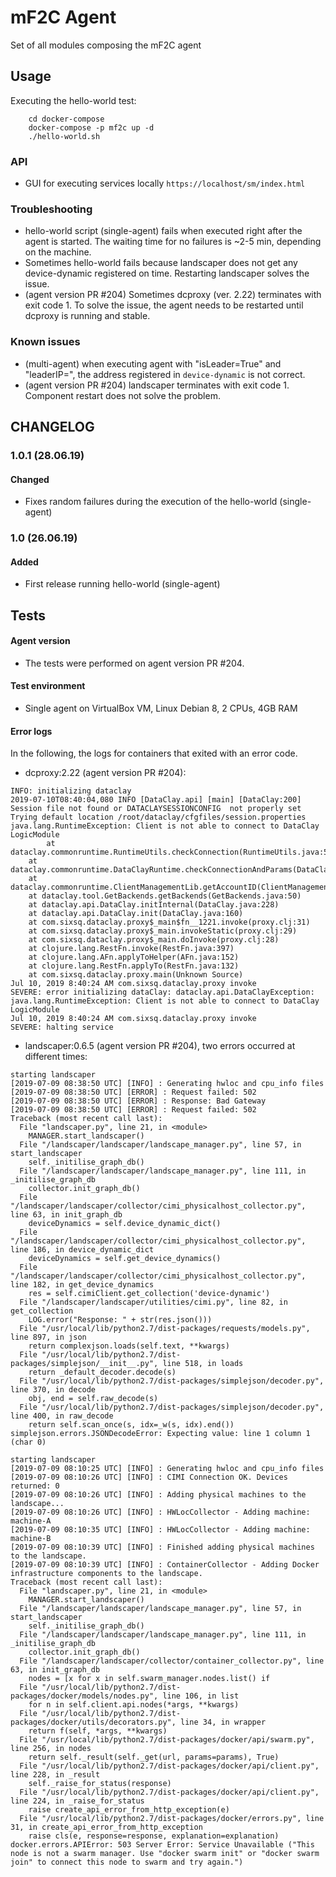 # mF2C Agent

Set of all modules composing the mF2C agent

## Usage

Executing the hello-world test:

        cd docker-compose
        docker-compose -p mf2c up -d
        ./hello-world.sh

### API

 - GUI for executing services locally `https://localhost/sm/index.html`

### Troubleshooting

 - hello-world script (single-agent) fails when executed right after the agent is started. The waiting time for no failures is ~2-5 min, depending on the machine.
 - Sometimes hello-world fails because landscaper does not get any device-dynamic registered on time. Restarting landscaper solves the issue.
 - (agent version PR #204) Sometimes dcproxy (ver. 2.22) terminates with exit code 1. To solve the issue, the agent needs to be restarted until dcproxy is running and stable.

### Known issues

 - (multi-agent) when executing agent with "isLeader=True" and "leaderIP=", the address registered in `device-dynamic` is not correct.
 - (agent version PR #204) landscaper terminates with exit code 1. Component restart does not solve the problem.

## CHANGELOG

### 1.0.1 (28.06.19)

#### Changed

 - Fixes random failures during the execution of the hello-world (single-agent)

### 1.0 (26.06.19)

#### Added

 - First release running hello-world (single-agent) 

## Tests

#### Agent version
- The tests were performed on agent version PR #204.  

#### Test environment
- Single agent on VirtualBox VM, Linux Debian 8, 2 CPUs, 4GB RAM

#### Error logs 
In the following, the logs for containers that exited with an error code.
- dcproxy:2.22 (agent version PR #204):  
```
INFO: initializing dataclay  
2019-07-10T08:40:04,080 INFO [DataClay.api] [main] [DataClay:200] Session file not found or DATACLAYSESSIONCONFIG  not properly set Trying default location /root/dataclay/cfgfiles/session.properties  
java.lang.RuntimeException: Client is not able to connect to DataClay LogicModule  
        at dataclay.commonruntime.RuntimeUtils.checkConnection(RuntimeUtils.java:50)
	at dataclay.commonruntime.DataClayRuntime.checkConnectionAndParams(DataClayRuntime.java:710)  
	at dataclay.commonruntime.ClientManagementLib.getAccountID(ClientManagementLib.java:252)  
	at dataclay.tool.GetBackends.getBackends(GetBackends.java:50)  
	at dataclay.api.DataClay.initInternal(DataClay.java:228)  
	at dataclay.api.DataClay.init(DataClay.java:160)  
	at com.sixsq.dataclay.proxy$_main$fn__1221.invoke(proxy.clj:31)  
	at com.sixsq.dataclay.proxy$_main.invokeStatic(proxy.clj:29)  
	at com.sixsq.dataclay.proxy$_main.doInvoke(proxy.clj:28)  
	at clojure.lang.RestFn.invoke(RestFn.java:397)  
	at clojure.lang.AFn.applyToHelper(AFn.java:152)  
	at clojure.lang.RestFn.applyTo(RestFn.java:132)  
	at com.sixsq.dataclay.proxy.main(Unknown Source)  
Jul 10, 2019 8:40:24 AM com.sixsq.dataclay.proxy invoke  
SEVERE: error initializing dataClay: dataclay.api.DataClayException: java.lang.RuntimeException: Client is not able to connect to DataClay LogicModule  
Jul 10, 2019 8:40:24 AM com.sixsq.dataclay.proxy invoke  
SEVERE: halting service
```
- landscaper:0.6.5 (agent version PR #204), two errors occurred at different times:
```
starting landscaper
[2019-07-09 08:38:50 UTC] [INFO] : Generating hwloc and cpu_info files 
[2019-07-09 08:38:50 UTC] [ERROR] : Request failed: 502 
[2019-07-09 08:38:50 UTC] [ERROR] : Response: Bad Gateway 
[2019-07-09 08:38:50 UTC] [ERROR] : Request failed: 502 
Traceback (most recent call last):
  File "landscaper.py", line 21, in <module>
    MANAGER.start_landscaper()
  File "/landscaper/landscaper/landscape_manager.py", line 57, in start_landscaper
    self._initilise_graph_db()
  File "/landscaper/landscaper/landscape_manager.py", line 111, in _initilise_graph_db
    collector.init_graph_db()
  File "/landscaper/landscaper/collector/cimi_physicalhost_collector.py", line 63, in init_graph_db
    deviceDynamics = self.device_dynamic_dict()
  File "/landscaper/landscaper/collector/cimi_physicalhost_collector.py", line 186, in device_dynamic_dict
    deviceDynamics = self.get_device_dynamics()
  File "/landscaper/landscaper/collector/cimi_physicalhost_collector.py", line 182, in get_device_dynamics
    res = self.cimiClient.get_collection('device-dynamic')
  File "/landscaper/landscaper/utilities/cimi.py", line 82, in get_collection
    LOG.error("Response: " + str(res.json()))
  File "/usr/local/lib/python2.7/dist-packages/requests/models.py", line 897, in json
    return complexjson.loads(self.text, **kwargs)
  File "/usr/local/lib/python2.7/dist-packages/simplejson/__init__.py", line 518, in loads
    return _default_decoder.decode(s)
  File "/usr/local/lib/python2.7/dist-packages/simplejson/decoder.py", line 370, in decode
    obj, end = self.raw_decode(s)
  File "/usr/local/lib/python2.7/dist-packages/simplejson/decoder.py", line 400, in raw_decode
    return self.scan_once(s, idx=_w(s, idx).end())
simplejson.errors.JSONDecodeError: Expecting value: line 1 column 1 (char 0)
```

```
starting landscaper
[2019-07-09 08:10:25 UTC] [INFO] : Generating hwloc and cpu_info files 
[2019-07-09 08:10:26 UTC] [INFO] : CIMI Connection OK. Devices returned: 0 
[2019-07-09 08:10:26 UTC] [INFO] : Adding physical machines to the landscape... 
[2019-07-09 08:10:26 UTC] [INFO] : HWLocCollector - Adding machine: machine-A 
[2019-07-09 08:10:35 UTC] [INFO] : HWLocCollector - Adding machine: machine-B 
[2019-07-09 08:10:39 UTC] [INFO] : Finished adding physical machines to the landscape. 
[2019-07-09 08:10:39 UTC] [INFO] : ContainerCollector - Adding Docker infrastructure components to the landscape. 
Traceback (most recent call last):
  File "landscaper.py", line 21, in <module>
    MANAGER.start_landscaper()
  File "/landscaper/landscaper/landscape_manager.py", line 57, in start_landscaper
    self._initilise_graph_db()
  File "/landscaper/landscaper/landscape_manager.py", line 111, in _initilise_graph_db
    collector.init_graph_db()
  File "/landscaper/landscaper/collector/container_collector.py", line 63, in init_graph_db
    nodes = [x for x in self.swarm_manager.nodes.list() if
  File "/usr/local/lib/python2.7/dist-packages/docker/models/nodes.py", line 106, in list
    for n in self.client.api.nodes(*args, **kwargs)
  File "/usr/local/lib/python2.7/dist-packages/docker/utils/decorators.py", line 34, in wrapper
    return f(self, *args, **kwargs)
  File "/usr/local/lib/python2.7/dist-packages/docker/api/swarm.py", line 256, in nodes
    return self._result(self._get(url, params=params), True)
  File "/usr/local/lib/python2.7/dist-packages/docker/api/client.py", line 228, in _result
    self._raise_for_status(response)
  File "/usr/local/lib/python2.7/dist-packages/docker/api/client.py", line 224, in _raise_for_status
    raise create_api_error_from_http_exception(e)
  File "/usr/local/lib/python2.7/dist-packages/docker/errors.py", line 31, in create_api_error_from_http_exception
    raise cls(e, response=response, explanation=explanation)
docker.errors.APIError: 503 Server Error: Service Unavailable ("This node is not a swarm manager. Use "docker swarm init" or "docker swarm join" to connect this node to swarm and try again.")
```





